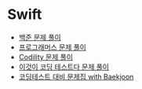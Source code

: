# Swift

- [백준 문제 풀이](baekjoon)
- [프로그래머스 문제 풀이](Programmers)
- [Codility 문제 풀이](Codility)
- [이것이 코딩 테스트다 문제 풀이](이것이_코딩_테스트다)
- [코딩테스트 대비 문제집 with Baekjoon](코딩테스트_대비_문제집(with_Baekjoon))
